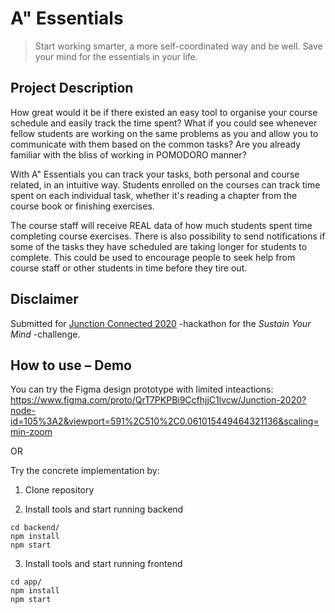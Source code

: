 # A" Essentials

> Start working smarter, a more self-coordinated way and be well. Save your mind for the essentials in your life.

## Project Description

How great would it be if there existed an easy tool to organise your course schedule and easily track the time spent? What if you could see whenever fellow students are working on the same problems as you and allow you to communicate with them based on the common tasks? Are you already familiar with the bliss of working in POMODORO manner? 

With A" Essentials you can track your tasks, both personal and course related, in an intuitive way. Students enrolled on the courses can track time spent on each individual task, whether it's reading a chapter from the course book or finishing exercises.

The course staff will receive REAL data of how much students spent time completing course exercises. There is also possibility to send notifications if some of the tasks they have scheduled are taking longer for students to complete. This could be used to encourage people to seek help from course staff or other students in time before they tire out.

## Disclaimer

Submitted for [Junction Connected 2020](https://connected.hackjunction.com/) -hackathon for the *Sustain Your Mind* -challenge.

## How to use – Demo

You can try the Figma design prototype with limited inteactions: https://www.figma.com/proto/QrT7PKPBi9CcfhjjC1lvcw/Junction-2020?node-id=105%3A2&viewport=591%2C510%2C0.061015449464321136&scaling=min-zoom

OR

Try the concrete implementation by:

1. Clone repository

2. Install tools and start running backend
```
cd backend/
npm install
npm start
```

3. Install tools and start running frontend
```
cd app/
npm install
npm start
```
